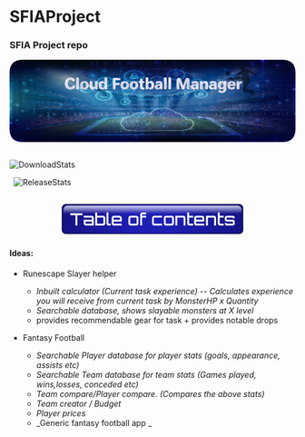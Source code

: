 # SFIAProject
### SFIA Project repo

<p align="center">
  <img src="images/ProjectOneBanner.png" alt="MainBanner">
</p>

<!--- HTML style --->
<style>
  div.container {
    display:inline-block;
    }
</style>

<!--- Code for Shields.io buttons --->
<div class="container">
 <p align="center">
   <img src ="https://img.shields.io/github/downloads/HaychBe/SFIA1Project/total?color=green&logo=GitHub" alt="DownloadStats">
  </p>

  <p align="center">
   <img src ="https://img.shields.io/github/v/release/HaychBe/SFIA1Project?logo=GitHub&style=flat-square" alt="ReleaseStats">
  </p>
</div>

<p align="center">
  <img src ="images/ToCTitle.png" alt="Table of contents">
</p>



#### Ideas:
* Runescape Slayer helper
  * _Inbuilt calculator (Current task experience) -- Calculates experience you will receive from current task by MonsterHP x Quantity_
  * _Searchable database, shows slayable monsters at X level_
  * provides recommendable gear for task + provides notable drops

* Fantasy Football
  * _Searchable Player database for player stats (goals, appearance, assists etc)_
  * _Searchable Team database for team stats (Games played, wins,losses, conceded etc)_
  * _Team compare/Player compare. (Compares the above stats)_
  * _Team creator / Budget_
  * _Player prices_
  * _Generic fantasy football app _
 
